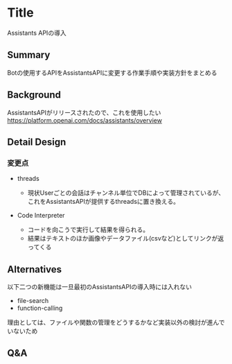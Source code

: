 # Title
Assistants APIの導入

## Summary
Botの使用するAPIをAssistantsAPIに変更する作業手順や実装方針をまとめる

## Background
<!-- このDesinDocの背景を説明(参考となるリンクなどを貼るだけでも良い) -->
AssistantsAPIがリリースされたので、これを使用したい
https://platform.openai.com/docs/assistants/overview

## Detail Design
<!-- このDesinDocの設計内容を説明
基本的な方針やクラス図、使うAPIやデザインパターン、データフローなど -->
### 変更点
- threads
    - 現状Userごとの会話はチャンネル単位でDBによって管理されているが、
これをAssistantsAPIが提供するthreadsに置き換える。

- Code Interpreter
    - コードを向こうで実行して結果を得られる。
    - 結果はテキストのほか画像やデータファイル(csvなど)としてリンクが返ってくる

## Alternatives
<!-- 他の選択肢があれば説明 -->
以下二つの新機能は一旦最初のAssistantsAPIの導入時には入れない
- file-search
- function-calling

理由としては、ファイルや関数の管理をどうするかなど実装以外の検討が進んでいないため


## Q&A
<!-- 質問と回答(レビュー時に出たものもここに追記する) -->